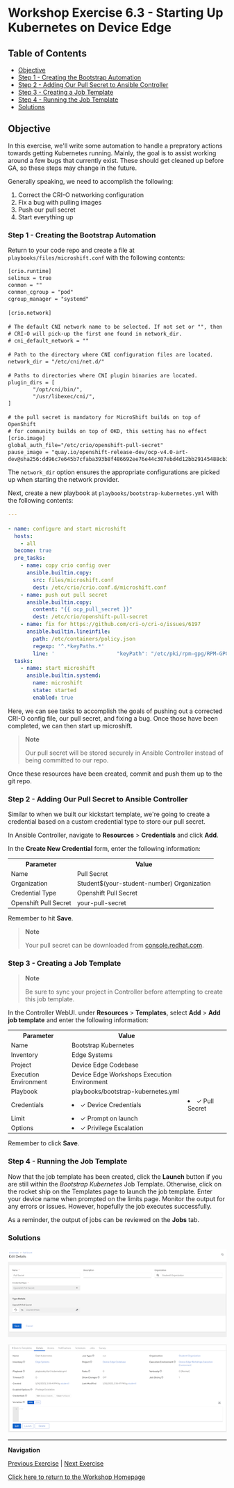 # Workshop Exercise 6.3 - Starting Up Kubernetes on Device Edge

## Table of Contents

* [Objective](#objective)
* [Step 1 - Creating the Bootstrap Automation](#step-1---creating-the-bootstrap-automation)
* [Step 2 - Adding Our Pull Secret to Ansible Controller](#step-2---adding-our-pull-secret-to-ansible-controller)
* [Step 3 - Creating a Job Template](#step-3---creating-a-job-template)
* [Step 4 - Running the Job Template](#step-4---running-the-job-template)
* [Solutions](#solutions)

## Objective

In this exercise, we'll write some automation to handle a prepratory actions towards getting Kubernetes running. Mainly, the goal is to assist working around a few bugs that currently exist. These should get cleaned up before GA, so these steps may change in the future.

Generally speaking, we need to accomplish the following:
1. Correct the CRI-O networking configuration
2. Fix a bug with pulling images
3. Push our pull secret
4. Start everything up

### Step 1 - Creating the Bootstrap Automation

Return to your code repo and create a file at `playbooks/files/microshift.conf` with the following contents:
```
[crio.runtime]
selinux = true
conmon = ""
conmon_cgroup = "pod"
cgroup_manager = "systemd"

[crio.network]

# The default CNI network name to be selected. If not set or "", then
# CRI-O will pick-up the first one found in network_dir.
# cni_default_network = ""

# Path to the directory where CNI configuration files are located.
network_dir = "/etc/cni/net.d/"

# Paths to directories where CNI plugin binaries are located.
plugin_dirs = [
        "/opt/cni/bin/",
        "/usr/libexec/cni/",
]

# the pull secret is mandatory for MicroShift builds on top of OpenShift
# for community builds on top of OKD, this setting has no effect
[crio.image]
global_auth_file="/etc/crio/openshift-pull-secret"
pause_image = "quay.io/openshift-release-dev/ocp-v4.0-art-dev@sha256:dd96c7e645b7cfaba393b8f486692ee76e44c307ebd4d12bb29145488cb31448"
```

The `network_dir` option ensures the appropriate configurations are picked up when starting the network provider.

Next, create a new playbook at `playbooks/bootstrap-kubernetes.yml` with the following contents:

```yaml
---

- name: configure and start microshift
  hosts:
    - all
  become: true
  pre_tasks:
    - name: copy crio config over
      ansible.builtin.copy:
        src: files/microshift.conf
        dest: /etc/crio/crio.conf.d/microshift.conf
    - name: push out pull secret
      ansible.builtin.copy:
        content: "{{ ocp_pull_secret }}"
        dest: /etc/crio/openshift-pull-secret
    - name: fix for https://github.com/cri-o/cri-o/issues/6197
      ansible.builtin.lineinfile:
        path: /etc/containers/policy.json
        regexp: '^.*keyPaths.*'
        line: '                    "keyPath": "/etc/pki/rpm-gpg/RPM-GPG-KEY-redhat-release"'
  tasks:
    - name: start microshift
      ansible.builtin.systemd:
        name: microshift
        state: started
        enabled: true
```
 

Here, we can see tasks to accomplish the goals of pushing out a corrected CRI-O config file, our pull secret, and fixing a bug. Once those have been completed, we can then start up microshift.

> **Note**
>
> Our pull secret will be stored securely in Ansible Controller instead of being committed to our repo.

Once these resources have been created, commit and push them up to the git repo.

### Step 2 - Adding Our Pull Secret to Ansible Controller

Similar to when we built our kickstart template, we're going to create a credential based on a custom credential type to store our pull secret.

In Ansible Controller, navigate to **Resources** > **Credentials** and click **Add**.

In the **Create New Credential** form, enter the following information:
<table>
  <tr>
    <th>Parameter</th>
    <th>Value</th>
  </tr>
  <tr>
    <td>Name</td>
    <td>Pull Secret</td>
  </tr>
  <tr>
    <td>Organization</td>
    <td>Student$(your-student-number) Organization</td>
  </tr>
  <tr>
    <td>Credential Type</td>
    <td>Openshift Pull Secret</td>
  </tr>
  <tr>
    <td>Openshift Pull Secret</td>
    <td>your-pull-secret</td>
  </tr>
</table>

Remember to hit **Save**.

> **Note**
>
> Your pull secret can be downloaded from [console.redhat.com](https://console.redhat.com/openshift/downloads).

### Step 3 - Creating a Job Template

> **Note**
>
> Be sure to sync your project in Controller before attempting to create this job template.

In the Controller WebUI. under **Resources** > **Templates**, select **Add** > **Add job template** and enter the following information:

<table>
  <tr>
    <th>Parameter</th>
    <th>Value</th>
  </tr>
  <tr>
    <td>Name</td>
    <td>Bootstrap Kubernetes</td>
  </tr>
  <tr>
    <td>Inventory</td>
    <td>Edge Systems</td>
  </tr>
  <tr>
    <td>Project</td>
    <td>Device Edge Codebase</td>
  </tr>
  <tr>
    <td>Execution Environment</td>
    <td>Device Edge Workshops Execution Environment</td>
  </tr>
  <tr>
    <td>Playbook</td>
    <td>playbooks/bootstrap-kubernetes.yml</td>
  </tr>
  <tr>
    <td>Credentials</td>
    <td><li>✓ Device Credentials</li></td>
    <td><li>✓ Pull Secret</li></td>
  </tr>
  <tr>
    <td>Limit</td>
    <td><li>✓ Prompt on launch</li></td>
  </tr>
   <tr>
    <td>Options</td>
    <td><li>✓ Privilege Escalation</li></td>
  </tr> 
</table>

Remember to click **Save**.

### Step 4 - Running the Job Template

Now that the job template has been created, click the **Launch** button if you are still within the _Bootstrap Kubernetes_ Job Template. Otherwise, click on the rocket ship on the Templates page to launch the job template. Enter your device name when prompted on the limits page. Monitor the output for any errors or issues. However, hopefully the job executes successfully.

As a reminder, the output of jobs can be reviewed on the **Jobs** tab.

### Solutions

![Pull Secret Credential](../images/pull-secret-credential.png)

![Start Kubernetes Job Template](../images/start-kubernetes-job-template.png)

---
**Navigation**

[Previous Exercise](../0.1-upgrade-rhde) | [Next Exercise](../6.4-app-definitions)

[Click here to return to the Workshop Homepage](../README.md)
